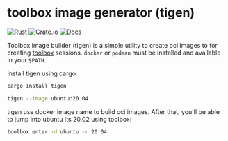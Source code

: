 # toolbox image generator (tigen)

[![Rust](https://github.com/prx0/tig/actions/workflows/rust.yml/badge.svg?branch=main)](https://github.com/prx0/tig/actions/workflows/rust.yml)
[![Crate.io](https://img.shields.io/badge/crates.io-tigen-orange)](https://crates.io/crates/tigen)
[![Docs](https://img.shields.io/badge/docs-tigen-success)](https://docs.rs/tigen/0.1.0/libtigen/)

Toolbox image builder (tigen) is a simple utility to create oci images to for creating [toolbox](https://github.com/containers/toolbox) sessions.
`docker` or `podman` must be installed and available in your `$PATH`.

Install tigen using cargo:
```sh
cargo install tigen
```

```sh
tigen --image ubuntu:20.04
```

tigen use docker image name to build oci images. After that, you'll be able to jump into ubuntu lts 20.02 using toolbox:

```sh
toolbox enter -d ubuntu -r 20.04
```